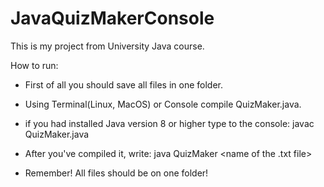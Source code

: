 # JavaQuizMakerConsole
This is my project from University Java course.

How to run: <endl>
* First of all you should save all files in one folder.
* Using Terminal(Linux, MacOS) or Console compile QuizMaker.java.

* if you had installed Java version 8 or higher type to the console: javac QuizMaker.java
* After you've compiled it, write: java QuizMaker <name of the .txt file>

* Remember! All files should be on one folder! 
